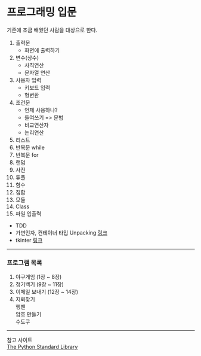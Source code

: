 # 프로그래밍 입문

기존에 조금 배웠던 사람을 대상으로 한다.

1. 출력문
    - 화면에 출력하기
2. 변수(상수)
    - 사칙연산
    - 문자열 연산
3. 사용자 입력
    - 키보드 입력
    - 형변환
4. 조건문
    - 언제 사용하나?
    - 들여쓰기 => 문법
    - 비교연산자
    - 논리연산
5. 리스트
6. 반복문 while
7. 반복문 for
8. 랜덤
9. 사전
10. 튜플
11. 함수
12. 집합
13. 모듈
14. Class
15. 파일 입출력
- TDD
- 가변인자, 컨테이너 타입 Unpacking [링크](https://mingrammer.com/understanding-the-asterisk-of-python/)
- tkinter [링크](https://076923.github.io/posts/Python-tkinter-1/)

---

### 프로그램 목록
1. 야구게임 (1장 ~ 8장)  
2. 청기백기 (9장 ~ 11장)
3. 이메일 보내기 (12장 ~ 14장)  
4. 지뢰찾기  
행맨  
암호 만들기  
수도쿠  

---

참고 사이트  
[The Python Standard Library](https://docs.python.org/3/library/)